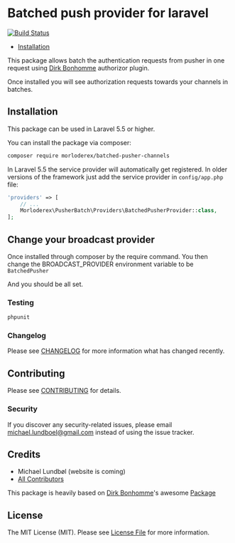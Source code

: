 # Batched push provider for laravel

[![Build Status](https://travis-ci.org/morloderex/batchedPusherChannels.svg?branch=master)](https://travis-ci.org/morloderex/batchedPusherChannels)

* [Installation](#installation)

This package allows batch the authentication requests from pusher in one request using [Dirk Bonhomme](https://github.com/dirkbonhomme/pusher-js-auth) authorizor plugin.

Once installed you will see authorization requests towards your channels in batches.

## Installation

This package can be used in Laravel 5.5 or higher.

You can install the package via composer:

``` bash
composer require morloderex/batched-pusher-channels
```

In Laravel 5.5 the service provider will automatically get registered. In older versions of the framework just add the service provider in `config/app.php` file:

```php
'providers' => [
    // ...
    Morloderex\PusherBatch\Providers\BatchedPusherProvider::class,
];
```

## Change your broadcast provider

Once installed through composer by the require command. You then change the BROADCAST_PROVIDER environment variable to be ```BatchedPusher```

And you should be all set.

### Testing

``` bash
phpunit
```

### Changelog

Please see [CHANGELOG](CHANGELOG.md) for more information what has changed recently.

## Contributing

Please see [CONTRIBUTING](CONTRIBUTING.md) for details.

### Security

If you discover any security-related issues, please email [michael.lundboel@gmail.com](michael.lundboel@gmail.com) instead of using the issue tracker.

## Credits

- Michael Lundbøl (website is coming)
- [All Contributors](../../contributors)

This package is heavily based on [Dirk Bonhomme](https://github.com/dirkbonhomme/pusher-js-auth)'s awesome [Package](https://github.com/dirkbonhomme/pusher-js-auth)

## License

The MIT License (MIT). Please see [License File](LICENSE.md) for more information.
